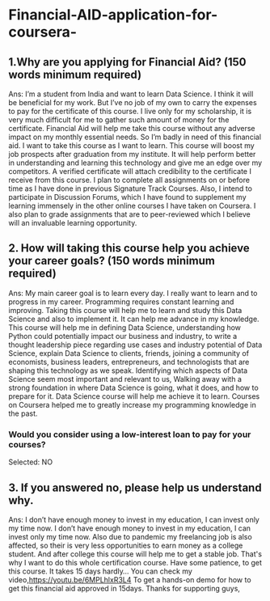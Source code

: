 # Financial-AID-application-for-coursera-

## 1.Why are you applying for Financial Aid? (150 words minimum required)
Ans: I’m a student from India and want to learn Data Science. I think it will be beneficial for my work. But I’ve no job of my own to carry the expenses to pay for the certificate of this course. I live only for my scholarship, it is very much difficult for me to gather such amount of money for the certificate. Financial Aid will help me take this course without any adverse impact on my monthly essential needs. So I’m badly in need of this financial aid. I want to take this course as I want to learn. This course will boost my job prospects after graduation from my institute. It will help perform better in understanding and learning this technology and give me an edge over my competitors. A verified certificate will attach credibility to the certificate I receive from this course. I plan to complete all assignments on or before time as I have done in previous Signature Track Courses. Also, I intend to participate in Discussion Forums, which I have found to supplement my learning immensely in the other online courses I have taken on Coursera. I also plan to grade assignments that are to peer-reviewed which I believe will an invaluable learning opportunity.
## 2. How will taking this course help you achieve your career goals? (150 words minimum required)
Ans: My main career goal is to learn every day. I really want to learn and to progress in my career. Programming requires constant learning and improving. Taking this course will help me to learn and study this Data Science and also to implement it. It can help me advance in my knowledge. This course will help me in defining Data Science, understanding how Python could potentially impact our business and industry, to write a thought leadership piece regarding use cases and industry potential of Data Science, explain Data Science to clients, friends, joining a community of economists, business leaders, entrepreneurs, and technologists that are shaping this technology as we speak. Identifying which aspects of Data Science seem most important and relevant to us, Walking away with a strong foundation in where Data Science is going, what it does, and how to prepare for it. Data Science course will help me achieve it to learn. Courses on Coursera helped me to greatly increase my programming knowledge in the past.

### Would you consider using a low-interest loan to pay for your courses?
Selected: NO
## 3. If you answered no, please help us understand why.
Ans: I don’t have enough money to invest in my education, I can invest only my time now.
 I don’t have enough money to invest in my education, I can invest only my time now. Also due to pandemic my freelancing job is also affected, so their is very less opportunities to earn money as a college student. And after college this course will help me to get a stable job. That's why I want to do this whole certification course.
Have some patience, to get this course.
It takes 15 days hardly…
You can check my video,https://youtu.be/6MPLhlxR3L4 To get a hands-on demo for how to get this financial aid approved in 15days. Thanks for supporting guys,

